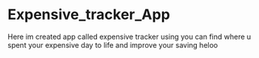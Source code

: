# Expensive_tracker_App
Here im created app called expensive tracker using you can find where u spent your expensive  day to life and improve your saving heloo
